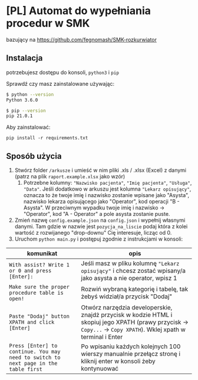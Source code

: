 # [PL] Automat do wypełniania procedur w SMK 
bazujący na https://github.com/fegnomash/SMK-rozkurwiator

## Instalacja
potrzebujesz dostępu do konsoli, `python3` i `pip`

Sprawdź czy masz zainstalowane używając:
```bash
$ python --version
Python 3.6.0

$ pip --version
pip 21.0.1
```
Aby zainstalować:

`pip install -r requirements.txt`

## Sposób użycia
1. Stwórz folder `/arkusze` i umieść w nim pliki .xls / .xlsx (Excel) z danymi (patrz na plik `raport.example.xlsx` jako wzór)
   1. Potrzebne kolumny: `"Nazwisko pacjenta"`, `"Imię pacjenta"`, `"Usługa"`, `"Data"`. Jeśli dodatkowo w arkuszu jest kolumna `"Lekarz opisujący"`, oznacza to że twoje imię i nazwisko zostanie wpisane jako "Asysta", nazwisko lekarza opisującego jako "Operator", kod operacji "B - Asysta". W przeciwnym wypadku twoje imię i nazwisko -> "Operator", kod "A - Operator" a pole asysta zostanie puste.
2. Zmień nazwę `config.example.json` na `config.json` i wypełnij własnymi danymi. Tam gdzie w nazwie jest `pozycja_na_liscie` podaj która z kolei wartość z rozwijanego "drop-downu" Cię interesuje, licząc od 0.
3. Uruchom `python main.py` i postępuj zgodnie z instrukcjami w konsoli:

| komunikat |  opis | 
|---|---|
   | `With assist? Write 1 or 0 and press [Enter]:` | Jeśli masz w pliku kolumnę `"Lekarz opisujący"` i chcesz zostać wpisany/a jako asysta a nie operator, wpisz 1 | 
| `Make sure the proper procedure table is open!`| Rozwiń wybraną kategorię i tabelę, tak żebyś widział/a przycisk "Dodaj" |
| `Paste "Dodaj" button XPATH and click [Enter]`| Otwórz narzędzia developerskie, znajdż przycisk w kodzie HTML i skopiuj jego XPATH (prawy przycisk -> `Copy...` -> `Copy XPATH`). Wklej xpath w terminal i Enter |
| `Press [Enter] to continue. You may need to switch to next page in the table first` |  Po wpisaniu każdych kolejnych 100 wierszy manualnie przełącz stronę i kliknij enter w konsoli żeby kontynuować|
